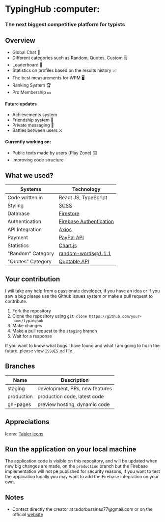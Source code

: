 <h1>TypingHub  :computer:</h1>

<h3>The next biggest competitive platform for typists</h3>

<h2>Overview</h2>
<ul>
  <li>Global Chat 💬</li>
  <li>Different categories such as Random, Quotes, Custom 🗒️</li>
  <li>Leaderboard 🥇</li>
  <li>Statistics on profiles based on the results history 📈</li>
  <li>The best measurements for WPM 🖥️</li>
  <li>Ranking System 🏆</li>
  <li>Pro Membership 💵</li>
</ul>

<h4>Future updates</h4>
 <ul>
  <li>Achievements system</li>
  <li>Friendship system 👥</li>
  <li>Private messaging 💬</li>
  <li>Battles between users ⚔️</li>
 </ul>
 
 <h4>Currently working on:</h4>
 <ul>
  <li>Public texts made by users (Play Zone) ⌨️ </li>
  <li>Improving code structure</li>
 </ul>
  
<h2>What we used?</h2>
 
Systems | Technology |
--- | --- |
Code written in | React JS, TypeScript |
Styling | <a href="https://sass-lang.com/">SCSS</a> |
Database | <a href="https://firebase.google.com/products/firestore?gclsrc=aw.ds&&gclid=CjwKCAjwjuqDBhAGEiwAdX2cj176-nUTTsDmeNdVaIr0RTiDEdkeq5e1lg8-DECHW-speethaR_E5xoCUvEQAvD_BwE">Firestore</a> |
Authentication | <a href="https://firebase.google.com/products/auth?gclsrc=aw.ds&&gclid=CjwKCAjwjuqDBhAGEiwAdX2cj6SlbfZy3EHkDI2twl3K7DvHJ1Sr6i0VxZcnXNnsgVFMRGQNxzmYkxoC0hYQAvD_BwE">Firebase Authentication</a> |
API Integration | <a href="https://github.com/axios/axios">Axios</a> |
Payment | <a href="https://developer.paypal.com/docs/api/payments/v1/">PayPal API</a> |
Statistics | <a href="https://www.chartjs.org/">Chart.js</a> |
"Random" Category | <a href="https://www.npmjs.com/package/random-words">random-words@1.1.1</a> | 
"Quotes" Category | <a href="https://github.com/lukePeavey/quotable">Quotable API</a> |

<h2>Your contribution</h2>
I will take any help from a passionate developer, if you have an idea or if you saw a bug please use the Github issues system or make a pull request to contribute.

1. Fork the repository
2. Clone the repository using `git clone https://github.com/your-name/typinghub`
3. Make changes
4. Make a pull request to the `staging` branch
5. Wait for a response

If you want to know what bugs I have found and what I am going to fix in the future, please view `ISSUES.md` file.

<h2>Branches</h2>

Name | Description |
--- | --- |
staging | development, PRs, new features |
production | production code, latest code|
gh-pages | preview hosting, dynamic code |

<h2>Appreciations</h2>
Icons: <a href="https://tablericons.com/">Tabler icons</a>

<h2>Run the application on your local machine</h2>

The application code is visible on this repository, and will be updated when new big changes are made, on the `production` branch but the Firebase implementation will not pe published for security reasons, if you want to test the application locally you may want to add the Firebase integration on your own.

<h2>Notes</h2>
<ul>
 <li>Contact directly the creator at tudorbussines77@gmail.com or on the official <a href="https://tudorale.github.io/portfolio/">website</a></li>
</ul>
